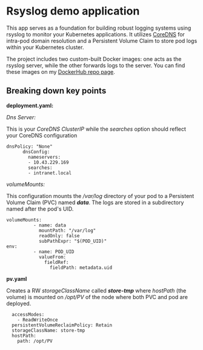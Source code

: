 # Rsyslog demo application
This app serves as a foundation for building robust logging systems using rsyslog to monitor your Kubernetes applications. It utilizes [CoreDNS](https://github.com/psammarco/kubernetes/tree/master/coredns) for intra-pod domain resolution and a Persistent Volume Claim to store pod logs within your Kubernetes cluster.

The project includes two custom-built Docker images: one acts as the rsyslog server, while the other forwards logs to the server. You can find these images on my [DockerHub repo page](https://hub.docker.com/r/latrina/rsyslog).

## Breaking down key points
**deployment.yaml:**

_Dns Server:_

This is your _CoreDNS ClusterIP_ while the _searches_ option should reflect your CoreDNS configuration
```
dnsPolicy: "None"
      dnsConfig:
        nameservers:
        - 10.43.229.169
        searches:
        - intranet.local
```

_volumeMounts:_

This configuration mounts the _/var/log_ directory of your pod to a Persistent Volume Claim (PVC) named ***data***. The logs are stored in a subdirectory named after the pod's UID.
```
volumeMounts:
          - name: data 
            mountPath: "/var/log"
            readOnly: false
            subPathExpr: "$(POD_UID)"
env:
          - name: POD_UID 
            valueFrom:
              fieldRef:
                fieldPath: metadata.uid
```

**pv.yaml**

Creates a RW _storageClassName_ called ***store-tmp*** where _hostPath_ (the volume) is mounted on _/opt/PV_ of the node where both PVC and pod are deployed.
```
  accessModes:
    - ReadWriteOnce
  persistentVolumeReclaimPolicy: Retain
  storageClassName: store-tmp
  hostPath:
    path: /opt/PV
```
